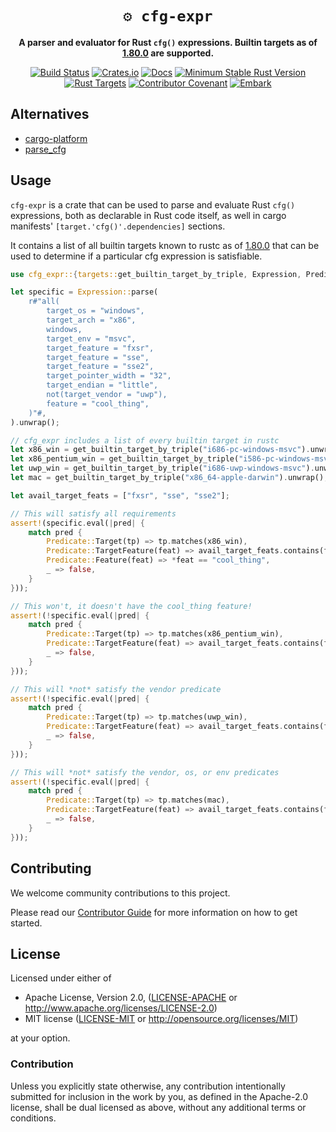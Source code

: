 <!-- markdownlint-disable no-inline-html first-line-heading -->

<div align="center">

# `⚙️ cfg-expr`

**A parser and evaluator for Rust `cfg()` expressions. Builtin targets as of [1.80.0] are supported.**

[![Build Status](https://github.com/EmbarkStudios/cfg-expr/workflows/CI/badge.svg)](https://github.com/EmbarkStudios/cfg-expr/actions?workflow=CI)
[![Crates.io](https://img.shields.io/crates/v/cfg-expr.svg)](https://crates.io/crates/cfg-expr)
[![Docs](https://docs.rs/cfg-expr/badge.svg)](https://docs.rs/cfg-expr)
[![Minimum Stable Rust Version](https://img.shields.io/badge/Rust%20MSRV-1.70.0-blue?color=fc8d62&logo=rust)](https://blog.rust-lang.org/2023/06/01/Rust-1.70.0.html)
[![Rust Targets](https://img.shields.io/badge/Rust%20Targets-1.80.0-blue.svg)](https://forge.rust-lang.org/release/platform-support.html)
[![Contributor Covenant](https://img.shields.io/badge/contributor%20covenant-v2.0%20adopted-ff69b4.svg)](CODE_OF_CONDUCT.md)
[![Embark](https://img.shields.io/badge/embark-open%20source-blueviolet.svg)](https://embark.dev)
</div>

## Alternatives

- [cargo-platform](https://crates.io/crates/cargo-platform)
- [parse_cfg](https://crates.io/crates/parse_cfg)

## Usage

`cfg-expr` is a crate that can be used to parse and evaluate Rust `cfg()` expressions, both as declarable in Rust code itself, as well in cargo manifests' `[target.'cfg()'.dependencies]` sections.

It contains a list of all builtin targets known to rustc as of [1.80.0] that can be used to determine if a particular cfg expression is satisfiable.

```rust
use cfg_expr::{targets::get_builtin_target_by_triple, Expression, Predicate};

let specific = Expression::parse(
    r#"all(
        target_os = "windows",
        target_arch = "x86",
        windows,
        target_env = "msvc",
        target_feature = "fxsr",
        target_feature = "sse",
        target_feature = "sse2",
        target_pointer_width = "32",
        target_endian = "little",
        not(target_vendor = "uwp"),
        feature = "cool_thing",
    )"#,
).unwrap();

// cfg_expr includes a list of every builtin target in rustc
let x86_win = get_builtin_target_by_triple("i686-pc-windows-msvc").unwrap();
let x86_pentium_win = get_builtin_target_by_triple("i586-pc-windows-msvc").unwrap();
let uwp_win = get_builtin_target_by_triple("i686-uwp-windows-msvc").unwrap();
let mac = get_builtin_target_by_triple("x86_64-apple-darwin").unwrap();

let avail_target_feats = ["fxsr", "sse", "sse2"];

// This will satisfy all requirements
assert!(specific.eval(|pred| {
    match pred {
        Predicate::Target(tp) => tp.matches(x86_win),
        Predicate::TargetFeature(feat) => avail_target_feats.contains(feat),
        Predicate::Feature(feat) => *feat == "cool_thing",
        _ => false,
    }
}));

// This won't, it doesn't have the cool_thing feature!
assert!(!specific.eval(|pred| {
    match pred {
        Predicate::Target(tp) => tp.matches(x86_pentium_win),
        Predicate::TargetFeature(feat) => avail_target_feats.contains(feat),
        _ => false,
    }
}));

// This will *not* satisfy the vendor predicate
assert!(!specific.eval(|pred| {
    match pred {
        Predicate::Target(tp) => tp.matches(uwp_win),
        Predicate::TargetFeature(feat) => avail_target_feats.contains(feat),
        _ => false,
    }
}));

// This will *not* satisfy the vendor, os, or env predicates
assert!(!specific.eval(|pred| {
    match pred {
        Predicate::Target(tp) => tp.matches(mac),
        Predicate::TargetFeature(feat) => avail_target_feats.contains(feat),
        _ => false,
    }
}));
```

## Contributing

We welcome community contributions to this project.

Please read our [Contributor Guide](CONTRIBUTING.md) for more information on how to get started.

## License

Licensed under either of

- Apache License, Version 2.0, ([LICENSE-APACHE](LICENSE-APACHE) or <http://www.apache.org/licenses/LICENSE-2.0>)
- MIT license ([LICENSE-MIT](LICENSE-MIT) or <http://opensource.org/licenses/MIT>)

at your option.

### Contribution

Unless you explicitly state otherwise, any contribution intentionally submitted for inclusion in the work by you, as defined in the Apache-2.0 license, shall be dual licensed as above, without any additional terms or conditions.

[1.80.0]: (https://forge.rust-lang.org/release/platform-support.html)
